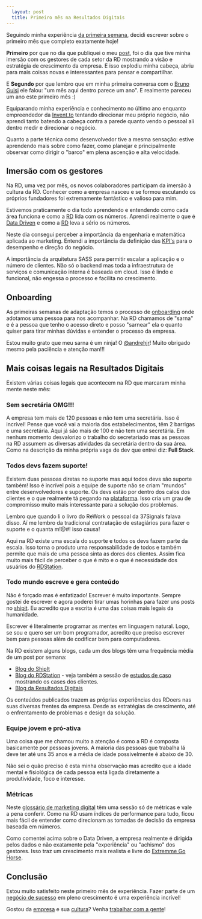 ```yaml
---
  layout: post
  title: Primeiro mês na Resultados Digitais
---
```


Seguindo minha experiência [da primeira semana](/primeira-semana-na-resultados-digitais/), decidi escrever sobre o primeiro mês que completo exatamente hoje!

__Primeiro__ por que no dia que publiquei o meu [post](/primeira-semana-na-resultados-digitais/), foi o dia que tive minha imersão com os gestores de cada setor da RD mostrando a visão e estratégia de crescimento da empresa. E isso explodiu minha cabeça, abriu para mais coisas novas e interessantes para pensar e compartilhar.

E __Segundo__ por que lembro que em minha primeira conversa com o [Bruno Guisi](https://twitter.com/brunogh) ele falou: "um mês aqui dentro parece um ano". E realmente pareceu um ano este primeiro mês :)

Equiparando minha experiência e conhecimento no último ano enquanto empreendedor da [Invent.to](http://invent.to) tentando direcionar meu próprio negócio, não aprendi tanto batendo a cabeça contra a parede quanto vendo o pessoal ali dentro medir e direcionar o negócio.

Quanto a parte técnica como desenvolvedor tive a mesma sensação: estive aprendendo mais sobre como fazer, como planejar e principalmente observar como dirigir o "barco" em plena ascenção e alta velocidade.

## Imersão com os gestores

Na RD, uma vez por mês, os novos colaboradores participam da imersão à cultura da RD. Conhecer como a empresa nasceu e se formou escutando os próprios fundadores foi extremamente fantástico e valioso para mim.

Estivemos praticamente o dia todo aprendendo e entendendo como cada área funciona e como a [RD][rd] lida com os números. Aprendi realmente o que é [Data Driven](http://en.wikipedia.org/wiki/Data_driven) e como a [RD][rd] leva a sério os números.

Neste dia consegui perceber a importância da engenharia e matemática aplicada ao marketing. Entendi a importância da definição das [KPI's](http://pt.wikipedia.org/wiki/Indicador-chave_de_desempenho) para o desempenho e direção do negócio.

A importância da arquitetura SASS para permitir escalar a aplicação e o número de clientes. Não só o backend mas toda a infraestrutura de serviços e comunicação interna é baseada em cloud. Isso é lindo e funcional, não engessa o processo e facilita no crescimento.

## Onboarding

As primeiras semanas de adaptação temos o processo de [onboarding](http://en.wikipedia.org/wiki/Onboarding) onde adotamos uma pessoa para nos acompanhar. Na RD chamamos de "sarna" e é a pessoa que tenho o acesso direto e posso "sarnear" ela o quanto quiser para tirar minhas dúvidas e entender o processo da empresa.

Estou muito grato que meu sarna é um ninja! O [@andrehjr](https://twitter.com/andrehjr)! Muito obrigado mesmo pela paciência e atenção man!!!

## Mais coisas legais na Resultados Digitais

Existem várias coisas legais que acontecem na RD que marcaram minha mente neste mês:

### Sem secretária OMG!!!

A empresa tem mais de 120 pessoas e não tem uma secretária. Isso é incrível! Pense que você vai a maioria dos estabelecimentos, têm 2 barrigas e uma secretária. Aqui já são mais de 100 e não tem uma secretária. Em nenhum momento desvalorizo o trabalho do secretariado mas as pessoas na RD assumem as diversas atividades da secretária dentro da sua área. Como na descrição da minha própria vaga de dev que entrei diz: __Full Stack__.


### Todos devs fazem suporte!

Existem duas pessoas diretas no suporte mas aqui todos devs são suporte também! Isso é incrível pois a equipe de suporte não se criam "mundos" entre desenvolvedores e suporte. Os devs estão por dentro dos calos dos clientes e o que realmente tá pegando na [plataforma](http://rdstation.com.br). Isso cria um grau de compromisso muito mais interessante para a solução dos problemas.

Lembro que quando li o livro do ReWork o pessoal da 37Signals falava disso. Aí me lembro da tradicional contratação de estagiários para fazer o suporte e o quanta m!@#! isso causa!

Aqui na RD existe uma escala do suporte e todos os devs fazem parte da escala. Isso torna o produto uma responsabilidade de todos e também permite que mais de uma pessoa sinta as dores dos clientes. Assim fica muito mais fácil de perceber o que é mito e o que é necessidade dos usuários do [RDStation](rdstation.com.br).

### Todo mundo escreve e gera conteúdo

Não é forçado mas é enfatizado! Escrever é muito importante. Sempre gostei de escrever e agora poderei tirar umas horinhas para fazer uns posts no [shipit][ship]. Eu acredito que a escrita é uma das coisas mais legais da humanidade.

Escrever é literalmente programar as mentes em linguagem natural. Logo, se sou e quero ser um bom programador, acredito que preciso escrever bem para pessoas além de codificar bem para computadores.

Na RD existem alguns blogs, cada um dos blogs têm uma frequência média de um post por semana:

* [Blog do ShipIt](ship)
* [Blog do RDStation](http://blog.rdstation.com.br/) - veja também a sessão de [estudos de caso](http://blog.rdstation.com.br/estudos-de-caso/) mostrando os cases dos clientes.
* [Blog da Resultados Digitais](http://resultadosdigitais.com.br/blog/)

Os conteúdos publicados trazem as próprias experiências dos RDoers nas suas diversas frentes da empresa. Desde as estratégias de crescimento, até o enfrentamento de problemas e design da solução.

### Equipe jovem e pró-ativa

Uma coisa que me chamou muito a atenção é como a RD é composta basicamente por pessoas jovens. A maioria das pessoas que trabalha lá deve ter até uns 35 anos e a média de idade possivelmente é abaixo de 30.

Não sei o quão preciso é esta minha observação mas acredito que a idade mental e fisiológica de cada pessoa está ligada diretamente a produtividade, foco e interesse.

### Métricas

Neste [glossário de marketing digital](http://resultadosdigitais.com.br/blog/glossario-de-marketing-digital/) têm uma sessão só de métricas e vale a pena conferir. Como na RD usam índices de performance para tudo, ficou mais fácil de entender como direcionam as tomadas de decisão da empresa baseada em números.

Como comentei acima sobre o Data Driven, a empresa realmente é dirigida pelos dados e não exatamente pela "experiência" ou "achismo" dos gestores. Isso traz um crescimento mais realista e livre do [Extremme Go Horse](http://www.gohorseprocess.com.br/).

## Conclusão

Estou muito satisfeito neste primeiro mês de experiência. Fazer parte de um [negócio de sucesso](http://rdstation.com.br) em pleno crescimento é uma experiência incrível!

Gostou da [empresa](http://resultadosdigitais.com.br/sobre/) e sua [cultura](http://resultadosdigitais.com.br/blog/culture-code-rd/)? Venha [trabalhar com a gente](http://resultadosdigitais.com.br/trabalhe-conosco/)!

[ship]: http://shipit.resultadosdigitais.com.br
[rd]: http://resultadosdigitais.com.br
